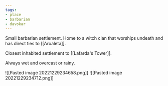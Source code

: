 ```yaml
---
tags:
- place
- barbarian
- davokar
---
```


Small barbarian settlement. Home to a witch clan that worships undeath and has direct ties to [[Aroaleta]].

Closest inhabited settlement to [[Lafarda's Tower]].

Always wet and overcast or rainy.

![[Pasted image 20221229234658.png]]
![[Pasted image 20221229234712.png]]

